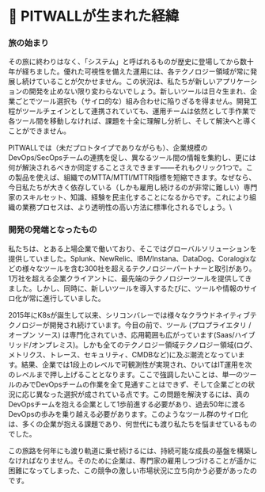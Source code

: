 # 📘 PITWALLが生まれた経緯

### 旅の始まり

その旅に終わりはなく、「システム」と呼ばれるものが歴史に登場してから数十年が経ちました。優れた可視性を備えた運用には、各テクノロジー領域が常に発展し続けていることが欠かせません。この状況は、私たちが新しいアプリケーションの開発を止めない限り変わらないでしょう。新しいツールは日々生まれ、企業ごとでツール選択も（サイロ的な）組み合わせに陥りざるを得ません。開発工程がツールチェインとして連携されていても、運用チームは依然として手作業で各ツール間を移動しなければ、課題を十全に理解し分析し、そして解決へと導くことができません。

PITWALLでは（未だプロトタイプでありながらも）、企業規模のDevOps/SecOpsチームの連携を促し、異なるツール間の情報を集約し、更には何が解決されるべきか同定することさえできます――それもクリック1つで。この製品を使えば、組織でのMTTA/MTTI/MTTR指標を短縮できます。なぜなら、今日私たちが大きく依存している（しかも雇用し続けるのが非常に難しい）専門家のスキルセット、知識、経験を民主化することになるからです。これにより組織の業務プロセスは、より透明性の高い方法に標準化されるでしょう。\


### 開発の発端となったもの <a href="#why-we-built-this." id="why-we-built-this."></a>

私たちは、とある上場企業で働いており、そこではグローバルソリューションを提供していました。Splunk、NewRelic、IBM/Instana、DataDog、Coralogixなどの様々なツールを含む300社を超えるテクノロジーパートナーと取引があり。1万社を超える企業クライアントに、最先端のテクノロジーツールを提供してきました。しかし、同時に、新しいツールを導入するたびに、ツールや情報のサイロ化が常に進行していました。

2015年にK8sが誕生して以来、シリコンバレーでは様々なクラウドネイティブテクノロジーが開発され続けています。今目の前で、ツール (プロプライエタリ / オープン ソース) は専門化されていき、応用範囲も広がっています(Saas/ハイブリッド/オンプレミス)。しかも全てのテクノロジー領域テクノロジー領域(ログ、メトリクス、トレース、セキュリティ、CMDBなど)に及ぶ潮流となっています。結果、企業では1段上のレベルで可観測性が実現され、ひいてはIT運用を次のレベルまで押し上げることとなります。ここで強調したいことは、単一のツールのみでDevOpsチームの作業を全て見通すことはできず、そして企業ごとの状況に応じ異なった選択が成されている点です。この問題を解決するには、真のDevOpsチームを抱える企業として1歩前進する必要があり、過去50年に渡るDevOpsの歩みを乗り越える必要があります。このようなツール群のサイロ化は、多くの企業が抱える課題であり、何世代にも渡り私たちを悩ませているものでした。

この旅路を何年にも渡り軌道に乗せ続けるには、持続可能な成長の基盤を構築しなければなりません。そのために企業は、専門家の雇用しつづけることが遥かに困難になってしまった、この競争の激しい市場状況に立ち向かう必要があったのです。
